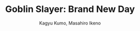 --- 
slug: "goblin-slayer-brand-new-day"
title: "Goblin Slayer: Brand New Day"
publishdate: "2018-12-27"
src: "https://365manga.net/manga/goblin-slayer-brand-new-day"
author: "Kagyu Kumo, Masahiro Ikeno"
image: "https://data.365manga.net/images/thumbnails/32653-goblin-slayer-brand-new-day.jpg"
tags: ["Action","Adventure","Comedy","Fantasy","Seinen"]
chapters: ["Chapter 6: Of Destroying A Demon-infested Temple Of Doom Part 1 ","Chapter 5: Of A Day When He's Not There ","Chapter 4: Of A Perfectly Ordinary Goblin Nest ","Chapter 3: Of The Waitress At The Tavern ","Chapter 2: Of One Boy And Girl ","Chapter 1: The Story Of Rookie Warrior And Apprentice Cleric"]
chapterlinks: ["https://365manga.net/goblin-slayer-brand-new-day/chapter-6.html","https://365manga.net/goblin-slayer-brand-new-day/chapter-5.html","https://365manga.net/goblin-slayer-brand-new-day/chapter-4.html","https://365manga.net/goblin-slayer-brand-new-day/chapter-3.html","https://365manga.net/goblin-slayer-brand-new-day/chapter-2.html","https://365manga.net/goblin-slayer-brand-new-day/chapter-1.html"]
description: "Goblin Slayer has enjoyed many an adventure, but the people around him have adventures of their own!
A new spin-off from the wildly popular Goblin Slayer series following the lives of the many other characters Goblin Slayer and the main cast have encountered throughout their adventures."
---